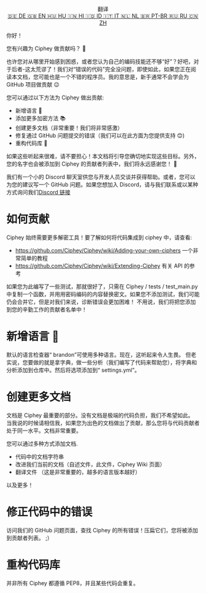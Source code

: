 <p align="center">
翻译 <br>
<a href=https://github.com/Ciphey/Ciphey/tree/master/translations/de/CONTRIBUTING.md>🇩🇪 DE   </a>
<a href=https://github.com/Ciphey/Ciphey/tree/master/translations/de/CONTRIBUTING.md>🇬🇧 EN   </a>
<a href=https://github.com/Ciphey/Ciphey/tree/master/translations/hu/CONTRIBUTING.md>🇭🇺 HU   </a>
<a href=https://github.com/Ciphey/Ciphey/tree/master/translations/hi/CONTRIBUTING.md>🇮🇳 HI   </a>
<a href=https://github.com/Ciphey/Ciphey/tree/master/translations/id/CONTRIBUTING.md>🇮🇩 ID   </a>
<a href=https://github.com/Ciphey/Ciphey/tree/master/translations/it/CONTRIBUTING.md>🇮🇹 IT   </a>
<a href=https://github.com/Ciphey/Ciphey/tree/master/translations/nl/CONTRIBUTING.md>🇳🇱 NL   </a>
<a href=https://github.com/Ciphey/Ciphey/tree/master/translations/pt-br/CONTRIBUTING.md>🇧🇷 PT-BR   </a>
<a href=https://github.com/Ciphey/Ciphey/tree/master/translations/ru/CONTRIBUTING.md>🇷🇺 RU   </a>
<a href=https://github.com/Ciphey/Ciphey/tree/master/translations/zh/CONTRIBUTING.md>🇨🇳 ZH   </a>
</p>

你好！

您有兴趣为 Ciphey 做贡献吗？ 🤔

也许您对从哪里开始感到困惑，或者您认为自己的编码技能还不够“好”？好吧，对于后者-这太荒谬了！我们对“错误的代码”完全没问题，即使如此，如果您正在阅读本文档，您可能也是一个不错的程序员。我的意思是，新手通常不会学会为 GitHub 项目做贡献 😉

您可以通过以下方法为 Ciphey 做出贡献:

- 新增语言 🧏
- 添加更多加密方法 📚
- 创建更多文档（非常重要！我们将非常感激）
- 修复通过 GitHub 问题提交的错误（我们可以在此方面为您提供支持 😊)
- 重构代码库 🥺

如果这些听起来很难，请不要担心！本文档将引导您确切地实现这些目标。另外，您的名字也会被添加到 Ciphey 的贡献者列表中，我们将永远感谢您！ 🙏

我们有一个小的 Discord 聊天室供您与开发人员交谈并获得帮助。或者，您可以为您的建议写一个 GitHub 问题。如果您想加入 Discord，请与我们联系或以某种方式询问我们[Discord 链接](https://discord.gg/KfyRUWw)

# 如何贡献

Ciphey 始终需要更多解密工具！要了解如何将代码集成到 ciphey 中，请查看:

- <https://github.com/Ciphey/Ciphey/wiki/Adding-your-own-ciphers> 一个非常简单的教程
- <https://github.com/Ciphey/Ciphey/wiki/Extending-Ciphey> 有关 API 的参考

如果您为此编写了一些测试，那就很好了，只需在 Ciphey / tests / test_main.py 中复制一个函数，并用用密码编码的内容替换密文。如果您不添加测试，我们可能仍会合并它，但是对我们来说，诊断错误会更加困难！
不用说，我们将把您添加到您的辛勤工作的贡献者名单中！

# 新增语言 🧏

默认的语言检查器“ brandon”可使用多种语言。现在，这听起来令人生畏。
但老实说，您要做的就是拿字典，做一些分析（我们编写了代码来帮助您），将字典和分析添加到仓库中。然后将选项添加到“ settings.yml”。

# 创建更多文档

文档是 Ciphey 最重要的部分。没有文档是极端的代码负担，我们不希望如此。
当我说的时候请相信我，如果您为出色的文档做出了贡献，那么您将与代码贡献者处于同一水平。文档非常重要。

您可以通过多种方式添加文档.

- 代码中的文档字符串
- 改进我们当前的文档（自述文件，此文件，Ciphey Wiki 页面）
- 翻译文件 （这是非常重要的，越多的语言版本越好）

以及更多！

# 修正代码中的错误

访问我们的 GitHub 问题页面，查找 Ciphey 的所有错误！压扁它们，您将被添加到贡献者列表。 ;）

# 重构代码库

并非所有 Ciphey 都遵循 PEP8，并且某些代码会重复。
